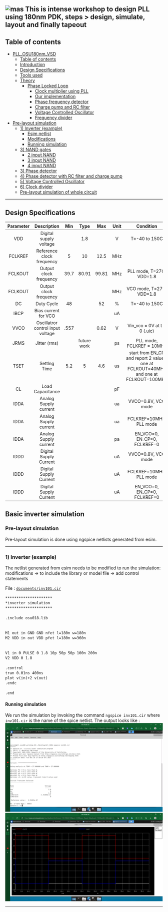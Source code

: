 ![mas](https://user-images.githubusercontent.com/92747247/137858130-74e6f2e8-cd55-4c0a-a6aa-66a41eea142b.jpg)
This is intense workshop to design PLL using 180nm PDK, steps > design, simulate, layout and finally tapeout  
---

## Table of contents

- [PLL_OSU180nm_VSD](#pll_osu180nm_vsd)
  - [Table of contents](#table-of-contents)
  - [Introduction](#introduction)
  - [Design Specifications](#design-specifications)
  - [Tools used](#tools-used)
  - [Theory](#theory)
    - [Phase Locked Loop](#phase-locked-loop)
      - [Clock multiplier using PLL](#clock-multiplier-using-pll)
      - [Our implementation](#our-implementation)
      - [Phase frequency detector](#phase-frequency-detector)
      - [Charge pump and RC filter](#charge-pump-and-rc-filter)
      - [Voltage Controlled Oscillator](#voltage-controlled-oscillator)
      - [Frequency divider](#frequency-divider)
- [Pre-layout simulation](#pre-layout-simulation)
    - [1) Inverter (example)](#1-inverter-example)
      - [Esim netlist](#esim-netlist)
      - [Modifications](#modifications)
      - [Running simulation](#running-simulation)
    - [3) NAND gates](#3-nand-gates)
      - [2 input NAND](#2-input-nand)
      - [3 input NAND](#3-input-nand)
      - [4 input NAND](#4-input-nand)
    - [3) Phase detector](#3-phase-detector)
    - [4) Phase detector with RC filter and charge pump](#4-phase-detector-with-rc-filter-and-charge-pump)
    - [5) Voltage Controlled Oscillator](#5-voltage-controlled-oscillator)
    - [6) Clock divider](#6-clock-divider)
    - [Pre-layout simulation of whole circuit](#pre-layout-simulation-of-whole-circuit)


---

## Design Specifications 
| Parameter| Description| Min | Type | Max | Unit | Condition |
| :---:  | :-: | :-: | :-: | :---:  | :-: | :-: |
|VDD|Digital supply voltage||1.8||V|T=-40 to 150C|
|FCLKREF|Reference clock frequency|5|10|12.5|MHz||	
|FCLKOUT|Output clock frequency|39.7|80.91|99.81|MHz|PLL mode, T=27C, VDD=1.8|
|FCLKOUT|Output clock frequency||||MHz|VCO mode, T=27C, VDD=1.8|
|DC|Duty Cycle|48||52|%|T=-40 to 150C|
|IBCP|Bias current for VCO||||uA||
|VVCO|Oscillatror control input voltage|.557||0.62|V|Vin_vco = 0V at t = 0 (.uic)|
|JRMS|Jitter (rms)||future work||ps|PLL mode, FCLKREF = 10MHz|
|TSET|Settlng Time|5.2|5|4.6|us|start from EN_CP and report 2 values; one at FCLKOUT=40MHz and one at FCLKOUT=100MHz|
|CL|Load Capacitance||||pF||
|IDDA|Analog Supply current||||ua|VVCO=0.8V, VCO mode|
|IDDA|Analog Supply current||||ua|FCLKREF=10MHz, PLL mode|
|IDDA|Analog Supply current||||pa|EN_VCO=0, EN_CP=0, FCLKREF=0|
|IDDD|Digital Supply Current||||uA|VVCO=0.8V, VCO mode|
|IDDD|Digital Supply Current||||uA|FCLKREF=10MHz, PLL mode|
|IDDD|Digital Supply Current||||uA|EN_VCO=0, EN_CP=0, FCLKREF=0|

## Basic inverter simulation 
### Pre-layout simulation

Pre-layout simulation is done using ngspice netlists generated from esim.

---

### 1) Inverter (example)

The netlist generated from esim needs to be modified to run the simulation:
modifications -> to include the library or model file
              -> add control statements 

File : [```documents/inv101.cir```](documents/inv101.cir)
```
*********************
*inverter simulation
*********************

.include osu018.lib


M1 out in GND GND nfet l=180n w=180n
M2 VDD in out VDD pfet l=180n w=360n


V1 in 0 PULSE 0 1.8 10p 50p 50p 100n 200n
V2 VDD 0 1.8

.control
tran 0.01ns 400ns
plot v(in)+2 v(out)
.endc

.end
```
#### Running simulation

We run the simulation by invoking the command ```ngspice inv101.cir``` where ```inv101.cir``` is the name of the spice netlist. The output looks like :
![log screenshot](documents/inverter_spice_file_terminal_log.png)
![inverter screenshot](documents/inverter_simulation_output_waveform.png)


---
